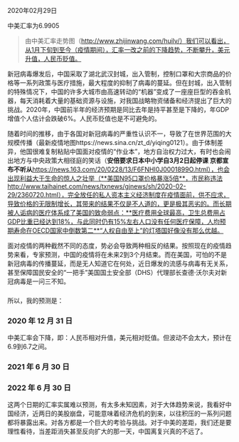 2020年02月29日

中美汇率为6.9905 

>   由中美汇率走势图（http://www.zhijinwang.com/huilv/）我们可以看出，从1月下旬到至今（疫情期间），汇率一改之前的下降趋势，不断攀升，美元升值，人民币贬值。

新冠病毒爆发后，中国采取了湖北武汉封城，出入管制，控制口罩和大宗商品的价格等一系列政策与医疗措施，最大程度的抑制了病毒的蔓延。但在封城，出入管制的特殊情况下，中国的许多大城市由高速转动的“机器”变成了一座座巨型的吞金机器，每天消耗着大量的基础资源与设施，对我国战略物资储备和经济提出了巨大的挑战。2020年，中国前半年的经济预期是同比去年是持平甚至是下降的，年GDP增值个人估计会跌破6%。人民币贬值也是不可避免的。

随着时间的推移，由于各国对新冠病毒的严重性认识不一，导致了在世界范围的大规模传播（最新疫情地图https://news.sina.cn/zt_d/yiqing0121）。由于体制差异，他国很难复制粘贴中国面对疫情的“作业本”，地方自治权力过大，有时也会闹出地方与中央政策大相径庭的笑话（**安倍要求日本中小学自3月2日起停课 京都宣布不听从**https://news.163.com/20/0228/13/F6FNHI0J0001899O.html），也会出现利益大于生命的惊人之壮举（**美国N95口罩价格暴涨5倍**，市民称违法http://www.taihainet.com/news/txnews/gjnews/sh/2020-02-29/2360720.html），完全放任的私人资本主义经济制度在疫情面前，供不应求，导致价格的无限制增长，其带来的结果不仅是不人道的，更是极其恶劣的。而长期被人诟病的医疗体系成了美国的致命弱点：**医疗费用全球最高，卫生总费用占GDP比重已经达到18%，与此同时仍有15%左右人口没有任何医疗保障，人均预期寿命在OECD国家中倒数第二**“人权自由至上”的灯塔国好像没有那么优越。

面对疫情的两种截然不同的态度，势必会导致两种相反的结果。按照现在的疫情趋势来看，专家预测，中国的疫情将在未来2到3个月结束。而在美国，可怕的不是新冠病毒的传播蔓延，而是无人知道它在何处，近日爆发的流感与病毒有无关系，甚至保障国民安全的“一把手”美国国土安全部（DHS）代理部长查德·沃尔夫对新冠病毒是一问三不知。

### 

所以，我的预测是：

### 

### 2020 年 12 月 31 日

中美汇率会下降，即：人民币相对升值，美元相对贬值。但波动不会太大，预计在6.9到6.7之间。

### 2021 年 6 月 30 日

### 2022 年 6 月 30 日

这两个日期的汇率实属难以预测，有太多未知因素，对于大体趋势来说，我看好中国经济，近两日的美股崩盘，可能意味着经济危机的到来，以往积压的一系列问题都将暴露出来。对各方都是一个巨大的考验与挑战。对于中美的差距，我们还是要理性看待，当差距消失甚至反向扩大的那一天，中国离复兴真的不远了。